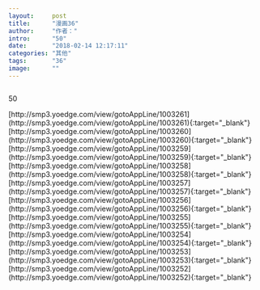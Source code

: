 ```yaml
---
layout:     post
title:      "漫画36"
author:     "作者："
intro:      "50"
date:       "2018-02-14 12:17:11"
categories: "其他"
tags:       "36"
image:      ""
---
```

<div style="text-align: center">
<p><img src=""/></p>
</div>
<p class="post-meta">
<span>50</span>
</p>
[http://smp3.yoedge.com/view/gotoAppLine/1003261](http://smp3.yoedge.com/view/gotoAppLine/1003261){:target="_blank"}
[http://smp3.yoedge.com/view/gotoAppLine/1003260](http://smp3.yoedge.com/view/gotoAppLine/1003260){:target="_blank"}
[http://smp3.yoedge.com/view/gotoAppLine/1003259](http://smp3.yoedge.com/view/gotoAppLine/1003259){:target="_blank"}
[http://smp3.yoedge.com/view/gotoAppLine/1003258](http://smp3.yoedge.com/view/gotoAppLine/1003258){:target="_blank"}
[http://smp3.yoedge.com/view/gotoAppLine/1003257](http://smp3.yoedge.com/view/gotoAppLine/1003257){:target="_blank"}
[http://smp3.yoedge.com/view/gotoAppLine/1003256](http://smp3.yoedge.com/view/gotoAppLine/1003256){:target="_blank"}
[http://smp3.yoedge.com/view/gotoAppLine/1003255](http://smp3.yoedge.com/view/gotoAppLine/1003255){:target="_blank"}
[http://smp3.yoedge.com/view/gotoAppLine/1003254](http://smp3.yoedge.com/view/gotoAppLine/1003254){:target="_blank"}
[http://smp3.yoedge.com/view/gotoAppLine/1003253](http://smp3.yoedge.com/view/gotoAppLine/1003253){:target="_blank"}
[http://smp3.yoedge.com/view/gotoAppLine/1003252](http://smp3.yoedge.com/view/gotoAppLine/1003252){:target="_blank"}


